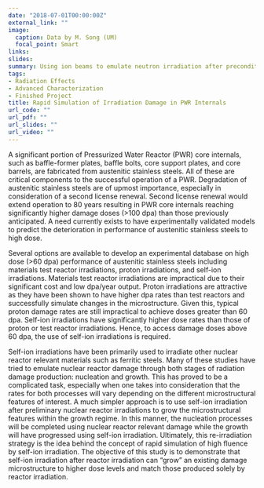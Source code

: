 ```yaml
---
date: "2018-07-01T00:00:00Z"
external_link: ""
image:
  caption: Data by M. Song (UM)
  focal_point: Smart
links:
slides: 
summary: Using ion beams to emulate neutron irradiation after preconditioning.
tags: 
- Radiation Effects
- Advanced Characterization
- Finished Project
title: Rapid Simulation of Irradiation Damage in PWR Internals
url_code: ""
url_pdf: ""
url_slides: ""
url_video: ""
---
```

A significant portion of Pressurized Water Reactor (PWR) core internals, such as baffle-former plates, baffle bolts, core support plates, and core barrels, are fabricated from austenitic stainless steels. All of these are critical components to the successful operation of a PWR. Degradation of austenitic stainless steels are of upmost importance, especially in consideration of a second license renewal. Second license renewal would extend operation to 80 years resulting in PWR core internals reaching significantly higher damage doses (>100 dpa) than those previously anticipated. A need currently exists to have experimentally validated models to predict the deterioration in performance of austenitic stainless steels to high dose. 

Several options are available to develop an experimental database on high dose (>60 dpa) performance of austenitic stainless steels including materials test reactor irradiations, proton irradiations, and self-ion irradiations. Materials test reactor irradiations are impractical due to their significant cost and low dpa/year output. Proton irradiations are attractive as they have been shown to have higher dpa rates than test reactors and successfully simulate changes in the microstructure. Given this, typical proton damage rates are still impractical to achieve doses greater than 60 dpa. Self-ion irradiations have significantly higher dose rates than those of proton or test reactor irradiations. Hence, to access damage doses above 60 dpa, the use of self-ion irradiations is required. 

Self-ion irradiations have been primarily used to irradiate other nuclear reactor relevant materials such as ferritic steels. Many of these studies have tried to emulate nuclear reactor damage through both stages of radiation damage production: nucleation and growth. This has proved to be a complicated task, especially when one takes into consideration that the rates for both processes will vary depending on the different microstructural features of interest. A much simpler approach is to use self-ion irradiation after preliminary nuclear reactor irradiations to grow the microstructural features within the growth regime. In this manner, the nucleation processes will be completed using nuclear reactor relevant damage while the growth will have progressed using self-ion irradiation. Ultimately, this re-irradiation strategy is the idea behind the concept of rapid simulation of high fluence by self-ion irradiation. The objective of this study is to demonstrate that self-ion irradiation after reactor irradiation can “grow” an existing damage microstructure to higher dose levels and match those produced solely by reactor irradiation.     

